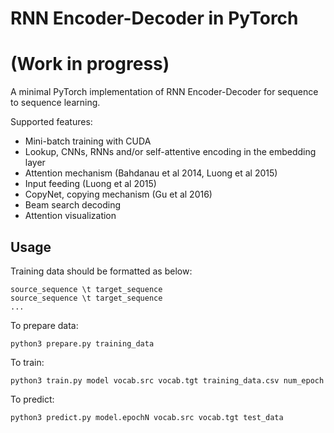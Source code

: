 # RNN Encoder-Decoder in PyTorch
# (Work in progress)

A minimal PyTorch implementation of RNN Encoder-Decoder for sequence to sequence learning.

Supported features:
- Mini-batch training with CUDA
- Lookup, CNNs, RNNs and/or self-attentive encoding in the embedding layer
- Attention mechanism (Bahdanau et al 2014, Luong et al 2015)
- Input feeding (Luong et al 2015)
- CopyNet, copying mechanism (Gu et al 2016)
- Beam search decoding
- Attention visualization

## Usage

Training data should be formatted as below:
```
source_sequence \t target_sequence
source_sequence \t target_sequence
...
```

To prepare data:
```
python3 prepare.py training_data
```

To train:
```
python3 train.py model vocab.src vocab.tgt training_data.csv num_epoch
```

To predict:
```
python3 predict.py model.epochN vocab.src vocab.tgt test_data
```
